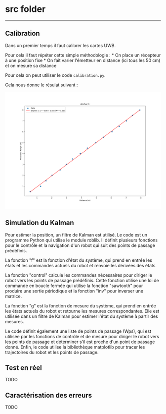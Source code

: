 # src folder
***
## Calibration
Dans un premier temps il faut calibrer les cartes UWB.

Pour cela il faut répéter cette simple méthodologie :
    * On place un récepteur à une position fixe
    * On fait varier l'émetteur en distance (ici tous les 50 cm) et on mesure sa distance

Pour cela on peut utiliser le code `calibration.py`.

Cela nous donne le résulat suivant :

<div style="text-align:center">
<p align="center">
  <img src="https://raw.githubusercontent.com/augustinmorge/uwb_project/main/src/log_cali/Test_on_2023_03_30_09_35_46.png?token=GHSAT0AAAAAACACEXIPZNQK2LB54N4QQZEWZBGUKXQ" width="750" title="Résultat de la calibration">
</p>
</div>

## Simulation du Kalman
Pour estimer la position, un filtre de Kalman est utilisé.
Le code est un programme Python qui utilise le module roblib. Il définit plusieurs fonctions pour le contrôle et la navigation d'un robot qui suit des points de passage prédéfinis.

La fonction "f" est la fonction d'état du système, qui prend en entrée les états et les commandes actuels du robot et renvoie les dérivées des états.

La fonction "control" calcule les commandes nécessaires pour diriger le robot vers les points de passage prédéfinis. Cette fonction utilise une loi de commande en boucle fermée qui utilise la fonction "sawtooth" pour produire une sortie périodique et la fonction "inv" pour inverser une matrice.

La fonction "g" est la fonction de mesure du système, qui prend en entrée les états actuels du robot et retourne les mesures correspondantes. Elle est utilisée dans un filtre de Kalman pour estimer l'état du système à partir des mesures.

Le code définit également une liste de points de passage (Wps), qui est utilisée par les fonctions de contrôle et de mesure pour diriger le robot vers les points de passage et déterminer s'il est proche d'un point de passage donné. Enfin, le code utilise la bibliothèque matplotlib pour tracer les trajectoires du robot et les points de passage.

## Test en réel 
TODO

## Caractérisation des erreurs
TODO
